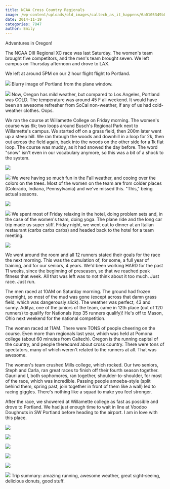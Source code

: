 ```yaml
---
title: NCAA Cross Country Regionals
image: /wp-content/uploads/old_images/caltech_as_it_happens/6a0105349b8251970b01b8d09246be970c.jpg
date: 2014-11-19
categories: 7847
author: Emily
---
```



Adventures in Oregon!

The NCAA DIII Regional XC race was last Saturday. The women's team brought five competitors, and the men's team brought seven. We left campus on Thursday afternoon and drove to LAX.

We left at around 5PM on our 2 hour flight flight to Portland.


![](/old_images/caltech_as_it_happens/6a0105349b8251970b01b8d09246e2970c.jpg)
Blurry image of Portland from the plane window.


![](/old_images/caltech_as_it_happens/6a0105349b8251970b01b8d092472c970c.jpg)
Now, Oregon has mild weather, but compared to Los Angeles, Portland was COLD. The temperature was around 45 F all weekend. It would have been an awesome refresher from SoCal non-weather, if any of us had cold-weather clothes. Oops.

We ran the course at Willamette College on Friday morning. The women's course was 6k; two loops around Busch's Regional Park next to Willamette's campus. We started off on a grass field, then 200m later went up a steep hill. We ran through the woods and downhill in a loop for 2k, then out across the field again, back into the woods on the other side for a 1k flat loop. The course was muddy, as it had snowed the day before. The word "snow" isn't even in our vocabulary anymore, so this was a bit of a shock to the system.


![](/old_images/caltech_as_it_happens/6a0105349b8251970b01b7c7083b6e970b.jpg)


![](/old_images/caltech_as_it_happens/6a0105349b8251970b01bb07ad85ca970d.jpg)
We were having so much fun in the Fall weather, and cooing over the colors on the trees. Most of the women on the team are from colder places (Colorado, Indiana, Pennsylvania) and we've missed this. "This," being actual seasons.


![](/old_images/caltech_as_it_happens/6a0105349b8251970b01b8d0924829970c.jpg)


![](/old_images/caltech_as_it_happens/6a0105349b8251970b01bb07ad8633970d.jpg)
We spent most of Friday relaxing in the hotel, doing problem sets and, in the case of the women's team, doing yoga. The plane ride and the long car trip made us super stiff. Friday night, we went out to dinner at an Italian restaurant (carbs carbs carbs) and headed back to the hotel for a team meeting.


![](/old_images/caltech_as_it_happens/6a0105349b8251970b01b8d092485b970c.jpg)

We went around the room and all 12 runners stated their goals for the race the next morning. This was the cumulation of, for some, a full year of training, and for our seniors, 4 years. We'd been working HARD for the past 11 weeks, since the beginning of preseason, so that we reached peak fitness that week. All that was left was to not think about it too much. Just race. Just run.

The men raced at 10AM on Saturday morning. The ground had frozen overnight, so most of the mud was gone (except across that damn grass field, which was dangerously slick). The weather was perfect, 43 and sunny. Aditya, one of the juniors of the team, came in 12th place (out of 120 runners) to qualify for Nationals (top 35 runners qualify)! He's off to Mason, Ohio next weekend for the national competition.

The women raced at 11AM. There were TONS of people cheering on the course. Even more than regionals last year, which was held at Pomona college (about 60 minutes from Caltech). Oregon is the running capital of the country, and people there*cared* about cross country. There were tons of spectators, many of which weren't related to the runners at all. That was awesome.

The women's team crushed Mills college, which rocked. Our two seniors, Steph and Carla, ran great races to finish off their fourth season together. Gauri and I, both sophomores, ran together, shoulder-to-shoulder, for most of the race, which was incredible. Passing people amoeba-style (split behind them, spring past, join together in front of them like a wall) led to racing giggles. There's nothing like a squad to make you feel stronger.

After the race, we showered at Willamette college as fast as possible and drove to Portland. We had just enough time to wait in line at Voodoo Doughnuts in SW Portland before heading to the airport. I am in love with this place.


![](/old_images/caltech_as_it_happens/6a0105349b8251970b01bb07ad87b9970d.jpg)


![](/old_images/caltech_as_it_happens/6a0105349b8251970b01b8d0924a10970c.jpg)


![](/old_images/caltech_as_it_happens/6a0105349b8251970b01b8d0924a37970c.jpg)


![](/old_images/caltech_as_it_happens/6a0105349b8251970b01b8d0924a52970c.jpg)


![](/old_images/caltech_as_it_happens/6a0105349b8251970b01b7c7083da3970b.jpg)


![](/old_images/caltech_as_it_happens/6a0105349b8251970b01b8d0924a6a970c.jpg)
Trip summary: amazing running, awesome weather, great sight-seeing, delicious donuts, good stuff.

